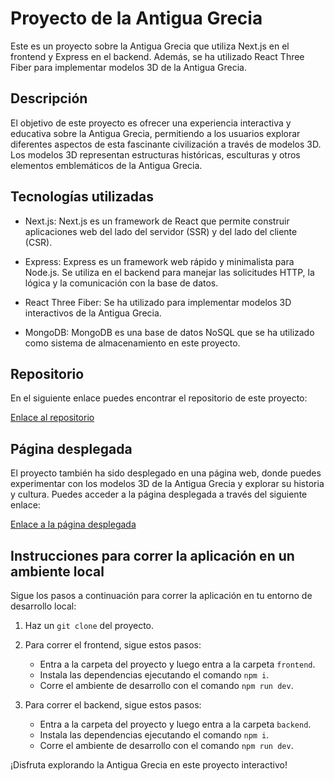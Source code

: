 # Proyecto de la Antigua Grecia

Este es un proyecto sobre la Antigua Grecia que utiliza Next.js en el frontend y Express en el backend. Además, se ha utilizado React Three Fiber para implementar modelos 3D de la Antigua Grecia.

## Descripción

El objetivo de este proyecto es ofrecer una experiencia interactiva y educativa sobre la Antigua Grecia, permitiendo a los usuarios explorar diferentes aspectos de esta fascinante civilización a través de modelos 3D. Los modelos 3D representan estructuras históricas, esculturas y otros elementos emblemáticos de la Antigua Grecia.

## Tecnologías utilizadas

- Next.js: Next.js es un framework de React que permite construir aplicaciones web del lado del servidor (SSR) y del lado del cliente (CSR).

- Express: Express es un framework web rápido y minimalista para Node.js. Se utiliza en el backend para manejar las solicitudes HTTP, la lógica y la comunicación con la base de datos.

- React Three Fiber: Se ha utilizado para implementar modelos 3D interactivos de la Antigua Grecia.

- MongoDB: MongoDB es una base de datos NoSQL que se ha utilizado como sistema de almacenamiento en este proyecto.

## Repositorio

En el siguiente enlace puedes encontrar el repositorio de este proyecto:

[Enlace al repositorio](https://github.com/tu-usuario/tu-repositorio)

## Página desplegada

El proyecto también ha sido desplegado en una página web, donde puedes experimentar con los modelos 3D de la Antigua Grecia y explorar su historia y cultura. Puedes acceder a la página desplegada a través del siguiente enlace:

[Enlace a la página desplegada](https://proyecto-o.vercel.app/)

## Instrucciones para correr la aplicación en un ambiente local

Sigue los pasos a continuación para correr la aplicación en tu entorno de desarrollo local:

1. Haz un `git clone` del proyecto.

2. Para correr el frontend, sigue estos pasos:

   - Entra a la carpeta del proyecto y luego entra a la carpeta `frontend`.
   - Instala las dependencias ejecutando el comando `npm i`.
   - Corre el ambiente de desarrollo con el comando `npm run dev`.

3. Para correr el backend, sigue estos pasos:

   - Entra a la carpeta del proyecto y luego entra a la carpeta `backend`.
   - Instala las dependencias ejecutando el comando `npm i`.
   - Corre el ambiente de desarrollo con el comando `npm run dev`.

¡Disfruta explorando la Antigua Grecia en este proyecto interactivo!
